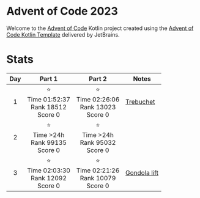 # Advent of Code 2023

Welcome to the [Advent of Code](https://adventofcode.com) Kotlin project created using
the [Advent of Code Kotlin Template](https://github.com/kotlin-hands-on/advent-of-code-kotlin-template)
delivered by JetBrains.

# Stats

| Day |                       Part 1                       |                       Part 2                       | Notes                                                      |
|:---:|:--------------------------------------------------:|:--------------------------------------------------:|------------------------------------------------------------|
|  1  | ⭐ <br/> Time 01:52:37 <br/>Rank 18512<br/> Score 0 | ⭐ <br/> Time 02:26:06 <br/>Rank 13023<br/> Score 0 | [Trebuchet](https://en.wikipedia.org/wiki/Trebuchet)       |
|  2  |   ⭐ <br/> Time >24h <br/>Rank 99135<br/> Score 0   |   ⭐ <br/> Time >24h <br/>Rank 95032<br/> Score 0   |                                                            |
|  3  | ⭐ <br/> Time 02:03:30 <br/>Rank 12092<br/> Score 0 | ⭐ <br/> Time 02:21:26 <br/>Rank 10079<br/> Score 0 | [Gondola lift](https://en.wikipedia.org/wiki/Gondola_lift) |
